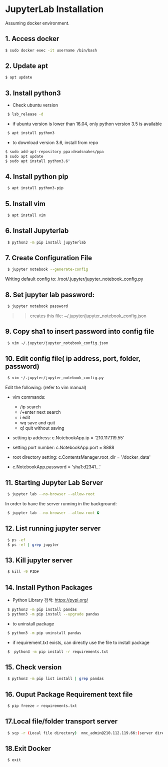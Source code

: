 # JupyterLab Installation

Assuming docker environment.

## 1. Access docker
``` bash
$ sudo docker exec -it username /bin/bash
```

## 2. Update apt
``` bash
$ apt update
```

## 3. Install python3
- Check ubuntu version
```bash
 $ lsb_release -d
```
- if ubuntu version is lower than 16.04, only python version 3.5 is available
``` bash
 $ apt install python3
```
- to download version 3.6, install from repo
``` bash
$ sudo add-apt-repository ppa:deadsnakes/ppa
$ sudo apt update
$ sudo apt install python3.6"
```

## 4. Install python pip
``` bash
 $ apt install python3-pip
```

## 5. Install vim
``` bash
 $ apt install vim
```

## 6. Install Jupyterlab
``` bash
 $ python3 -m pip install jupyterlab
```

## 7. Create Configuration File
``` bash
 $ jupyter notebook --generate-config
```
Writing default config to: /root/.jupyter/jupyter_notebook_config.py

## 8. Set jupyter lab password: ######
``` bash
 $ jupyter notebook password
```
>> creates this file: ~/.jupyter/jupyter_notebook_config.json

## 9. Copy sha1 to insert password into config file
``` bash
 $ vim ~/.jupyter/jupyter_notebook_config.json
```

## 10. Edit config file( ip address, port, folder, password)
``` bash
 $ vim ~/.jupyter/jupyter_notebook_config.py
```
Edit the following: (refer to vim manual)
- vim commands:
  + /ip search
  + /+enter next search
  + i edit
  + wq save and quit
  + q! quit without saving
  
- setting ip address: c.NotebookApp.ip = '210.117.119.55'
- setting port number: c.NotebookApp.port = 8888
- root directory setting: c.ContentsManager.root_dir = '/docker_data'
- c.NotebookApp.password = 'sha1:d2341...'

## 11. Starting Jupyter Lab Server
``` bash
 $ jupyter lab --no-browser --allow-root
```

In order to have the server running in the background:
``` bash
 $ jupyter lab --no-browser --allow-root &
```

## 12. List running jupyter server
``` bash
 $ ps -ef
 $ ps -ef | grep jupyter
```

## 13. Kill jupyter server
``` bash
 $ kill -9 PID#
```

## 14. Install Python Packages
- Python Library 검색: https://pypi.org/ 

``` bash
 $ python3 -m pip install pandas
 $ python3 -m pip install --upgrade pandas
```
- to uninstall package
``` bash
 $ python3 -m pip uninstall pandas
```
- if requirement.txt exists, can directly use the file to install package
```bash
 $  python3 -m pip install -r requirements.txt
```

## 15. Check version
``` bash
 $ python3 -m pip list install | grep pandas
```

## 16. Ouput Package Requirement text file
``` bash
 $ pip freeze > requirements.txt
```

## 17.Local file/folder transport server
```bash
 $ scp -r (Local file directory)  mnc_admin@210.112.119.66:(server directory)
```

## 18.Exit Docker
```bash
 $ exit
 ```
